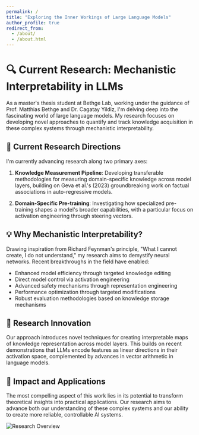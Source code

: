 ```yaml
---
permalink: /
title: "Exploring the Inner Workings of Large Language Models"
author_profile: true
redirect_from: 
  - /about/
  - /about.html
---
```


# 🔍 Current Research: Mechanistic Interpretability in LLMs

As a master's thesis student at Bethge Lab, working under the guidance of Prof. Matthias Bethge and Dr. Cagatay Yildiz, I'm delving deep into the fascinating world of large language models. My research focuses on developing novel approaches to quantify and track knowledge acquisition in these complex systems through mechanistic interpretability.

## 🧪 Current Research Directions

I'm currently advancing research along two primary axes:

1. **Knowledge Measurement Pipeline**: Developing transferable methodologies for measuring domain-specific knowledge across model layers, building on Geva et al.'s (2023) groundbreaking work on factual associations in auto-regressive models.

2. **Domain-Specific Pre-training**: Investigating how specialized pre-training shapes a model's broader capabilities, with a particular focus on activation engineering through steering vectors.

## 💡 Why Mechanistic Interpretability?

Drawing inspiration from Richard Feynman's principle, "What I cannot create, I do not understand," my research aims to demystify neural networks. Recent breakthroughs in the field have enabled:

- Enhanced model efficiency through targeted knowledge editing
- Direct model control via activation engineering
- Advanced safety mechanisms through representation engineering
- Performance optimization through targeted modifications
- Robust evaluation methodologies based on knowledge storage mechanisms

## 🔬 Research Innovation

Our approach introduces novel techniques for creating interpretable maps of knowledge representation across model layers. This builds on recent demonstrations that LLMs encode features as linear directions in their activation space, complemented by advances in vector arithmetic in language models.

## 🎯 Impact and Applications

The most compelling aspect of this work lies in its potential to transform theoretical insights into practical applications. Our research aims to advance both our understanding of these complex systems and our ability to create more reliable, controllable AI systems.

![Research Overview](main_image.png)
